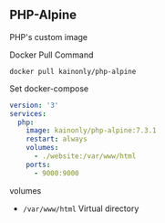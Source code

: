 ## PHP-Alpine

PHP's custom image

Docker Pull Command

```shell
docker pull kainonly/php-alpine
```

Set docker-compose

```yaml
version: '3'
services:
  php:
    image: kainonly/php-alpine:7.3.1
    restart: always
    volumes:
      - ./website:/var/www/html
    ports:
      - 9000:9000
```

volumes

- `/var/www/html` Virtual directory